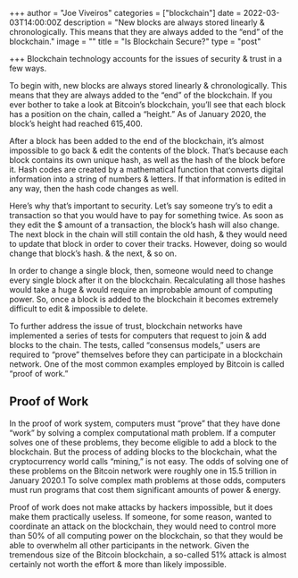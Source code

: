 +++
author = "Joe Viveiros"
categories = ["blockchain"]
date = 2022-03-03T14:00:00Z
description = "New blocks are always stored linearly & chronologically. This means that they are always added to the “end” of the blockchain."
image = ""
title = "Is Blockchain Secure?"
type = "post"

+++
Blockchain technology accounts for the issues of security & trust in a few ways.

To begin with, new blocks are always stored linearly & chronologically. This means that they are always added to the “end” of the blockchain. If you ever bother to take a look at Bitcoin’s blockchain, you’ll see that each block has a position on the chain, called a “height.” As of January 2020, the block’s height had reached 615,400.

After a block has been added to the end of the blockchain, it’s almost impossible to go back & edit the contents of the block. That’s because each block contains its own unique hash, as well as the hash of the block before it. Hash codes are created by a mathematical function that converts digital information into a string of numbers & letters. If that information is edited in any way, then the hash code changes as well.

Here’s why that’s important to security. Let’s say someone try’s to edit a transaction so that you would have to pay for something twice. As soon as they edit the $ amount of a transaction, the block’s hash will also change. The next block in the chain will still contain the old hash, & they would need to update that block in order to cover their tracks. However, doing so would change that block’s hash. & the next, & so on.

In order to change a single block, then, someone would need to change every single block after it on the blockchain. Recalculating all those hashes would take a huge & would require an improbable amount of computing power. So, once a block is added to the blockchain it becomes extremely difficult to edit & impossible to delete.

To further address the issue of trust, blockchain networks have implemented a series of tests for computers that request to join & add blocks to the chain. The tests, called “consensus models,” users are required to “prove” themselves before they can participate in a blockchain network. One of the most common examples employed by Bitcoin is called “proof of work.”

## Proof of Work

In the proof of work system, computers must “prove” that they have done “work” by solving a complex computational math problem. If a computer solves one of these problems, they become eligible to add a block to the blockchain. But the process of adding blocks to the blockchain, what the cryptocurrency world calls “mining,” is not easy. The odds of solving one of these problems on the Bitcoin network were roughly one in 15.5 trillion in January 2020.1 To solve complex math problems at those odds, computers must run programs that cost them significant amounts of power & energy.

Proof of work does not make attacks by hackers impossible, but it does make them practically useless. If someone, for some reason, wanted to coordinate an attack on the blockchain, they would need to control more than 50% of all computing power on the blockchain, so that they would be able to overwhelm all other participants in the network. Given the tremendous size of the Bitcoin blockchain, a so-called 51% attack is almost certainly not worth the effort & more than likely impossible.